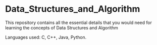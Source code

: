# Data_Structures_and_Algorithm
This repository contains all the essential details that you would need for learning the concepts of Data Structures and Algorithm

Languages used: C, C++, Java, Python.
